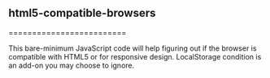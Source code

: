 ## html5-compatible-browsers
=========================

This bare-minimum JavaScript code will help figuring out if the browser is compatible with HTML5 or for responsive design. LocalStorage condition is an add-on you may choose to ignore.
